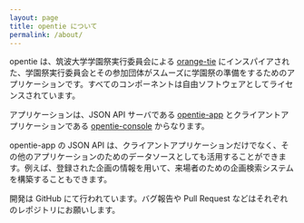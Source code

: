 ```yaml
---
layout: page
title: opentie について
permalink: /about/
---
```


opentie は、筑波大学学園祭実行委員会による [orange-tie](https://login.sohosai.tsukuba.ac.jp/) にインスパイアされた、学園祭実行委員会とその参加団体がスムーズに学園祭の準備をするためのアプリケーションです。すべてのコンポーネントは自由ソフトウェアとしてライセンスされています。

アプリケーションは、JSON API サーバである [opentie-app](https://github.com/opentie/opentie-app) とクライアントアプリケーションである [opentie-console](https://github.com/opentie/opentie-console) からなります。

opentie-app の JSON API は、クライアントアプリケーションだけでなく、その他のアプリケーションのためのデータソースとしても活用することができます。例えば、登録された企画の情報を用いて、来場者のための企画検索システムを構築することもできます。

開発は GitHub にて行われています。バグ報告や Pull Request などはそれぞれのレポジトリにお願いします。
